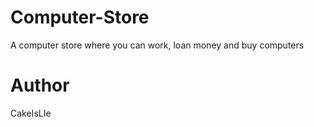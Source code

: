 # Computer-Store
A computer store where you can work, loan money and buy computers

# Author
CakeIsLIe
